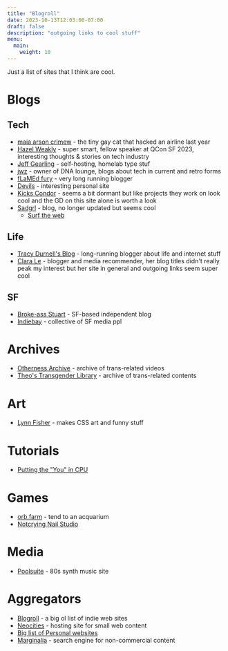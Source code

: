 ```yaml
---
title: "Blogroll"
date: 2023-10-13T12:03:00-07:00
draft: false
description: "outgoing links to cool stuff"
menu:
  main:
    weight: 10
---
```


Just a list of sites that I think are cool.

# Blogs

## Tech

- [maia arson crimew](https://maia.crimew.gay) - the tiny gay cat that hacked an airline last year
- [Hazel Weakly](https://hazelweakly.me) - super smart, fellow speaker at QCon SF 2023, interesting thoughts & stories on tech industry
- [Jeff Gearling](https://www.jeffgeerling.com) - self-hosting, homelab type stuf
- [jwz](https://www.jwz.org/blog/) - owner of DNA lounge, blogs about tech in current and retro forms
- [fLaMEd fury](https://flamedfury.com) - very long running blogger
- [Devils](https://devils.neocities.org) - interesting personal site
- [Kicks Condor](https://www.kickscondor.com) - seems a bit dormant but like projects they work on look cool and the GD on this site alone is worth a look
- [Sadgrl](https://sadgrl.online/) - blog, no longer updated but seems cool
  - [Surf the web](https://sadgrl.online/cyberspace/surf-the-web)

## Life

- [Tracy Durnell's Blog](https://tracydurnell.com/) - long-running blogger about life and internet stuff
- [Clara Le](https://clarale.com) - blogger and media recommender, her blog titles didn't really peak my interest but her site in general and outgoing links seem super cool

## SF

- [Broke-ass Stuart](https://brokeassstuart.com/) - SF-based independent blog
- [Indiebay](https://www.indybay.org) - collective of SF media ppl

# Archives

- [Otherness Archive](https://othernessarchive.com/archive) - archive of trans-related videos
- [Theo's Transgender Library](https://translibrary.carrd.co/) - archive of trans-related contents

# Art

- [Lynn Fisher](https://lynnandtonic.com) - makes CSS art and funny stuff

# Tutorials

- [Putting the "You" in CPU](https://cpu.land/)

# Games

- [orb.farm](https://orb.farm) - tend to an acquarium
- [Notcrying Nail Studio](https://notcrying.club/nailstudio/)

# Media

- [Poolsuite](https://poolsuite.net/) - 80s synth music site

# Aggregators

- [Blogroll](https://blogroll.org) - a big ol list of indie web sites
- [Neocities](https://neocities.org/browse) - hosting site for small web content
- [Big list of Personal websites](http://biglist.terraaeon.com)
- [Marginalia](https://search.marginalia.nu) - search engine for non-commercial content

